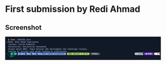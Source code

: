 # First submission by Redi Ahmad

## Screenshot

![Screenshot](./Screenshot%202022-11-15%20220751.png)
